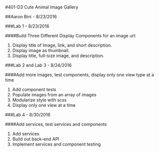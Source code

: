#401-D3 Cute Animal Image Gallery

##Aaron Bini - 8/23/2016

###Lab 1 - 8/23/2016

####Build Three Different Display Components for an image url:

1. Display title of Image, link, and short description.
2. Display image as thumbnail.
3. Display title, full-size image, and description.

###Lab 2 and Lab 3 - 8/24/2016

####Add more images, test components, display only one view type at a time

1. Add component tests
2. Populate images from an array of images
3. Modularize style with scss
4. Display only one view at a time

###Lab 4 - 8/30/2016

####Add services, test services and components

1. Add services
2. Build out back-end API
3. Implement services and component testing

